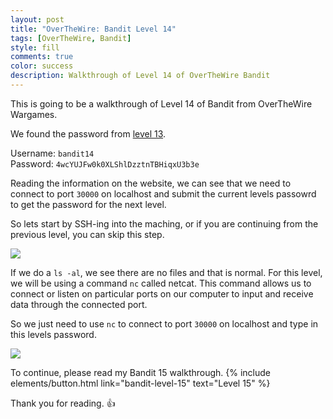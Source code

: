 ```yaml
---
layout: post
title: "OverTheWire: Bandit Level 14"
tags: [OverTheWire, Bandit]
style: fill
comments: true
color: success
description: Walkthrough of Level 14 of OverTheWire Bandit
---
```


This is going to be a walkthrough of Level 14 of Bandit from OverTheWire Wargames.

We found the password from [level 13](bandit-level-13).

Username: `bandit14`  
Password: `4wcYUJFw0k0XLShlDzztnTBHiqxU3b3e`

Reading the information on the website, we can see that we need to connect to port `30000` on localhost and submit the current levels passowrd to get the password for the next level.

So lets start by SSH-ing into the maching, or if you are continuing from the previous level, you can skip this step.

![](/assets/posts/OverTheWire/Bandit/Bandit14/picture1.png)

If we do a `ls -al`, we see there are no files and that is normal. For this level, we will be using a command `nc` called netcat. This command allows us to connect or listen on particular ports on our computer to input and receive data through the connected port.

So we just need to use `nc` to connect to port `30000` on localhost and type in this levels password.

![](/assets/posts/OverTheWire/Bandit/Bandit14/picture2.png)

To continue, please read my Bandit 15 walkthrough. {% include elements/button.html link="bandit-level-15" text="Level 15" %}

Thank you for reading. :+1: